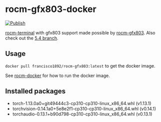 # rocm-gfx803-docker

[![Publish](https://github.com/FranGamer1892/rocm-gfx803-docker/actions/workflows/docker-publish.yml/badge.svg)](https://github.com/FranGamer1892/rocm-gfx803-docker/actions/workflows/docker-publish.yml)

[rocm-terminal](https://hub.docker.com/r/rocm/rocm-terminal) with gfx803 support made possible by [rocm-gfx803](https://github.com/xuhuisheng/rocm-gfx803).
Also check out the [5.4 branch](https://github.com/FranGamer1892/rocm-gfx803-docker/tree/5.4).

## Usage

```docker pull francisco1892/rocm-gfx803:latest``` to get the docker image.

See [rocm-docker](https://github.com/RadeonOpenCompute/ROCm-docker) for how to run the docker image.

## Installed packages

- torch-1.13.0a0+git49444c3-cp310-cp310-linux_x86_64.whl (v1.13.1)
- torchvision-0.14.1a0+5e8e2f1-cp310-cp310-linux_x86_64.whl (v0.14.1)
- torchaudio-0.13.1+b90d798-cp310-cp310-linux_x86_64.whl (v0.13.1)
